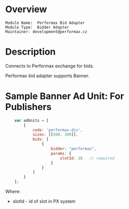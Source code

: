 # Overview

```
Module Name:  Performax Bid Adapter
Module Type:  Bidder Adapter
Maintainer: development@performax.cz
```

# Description

Connects to Performax exchange for bids.

Performax bid adapter supports Banner.


# Sample Banner Ad Unit: For Publishers

```javascript
    var adUnits = [
        {
            code: 'performax-div',
            sizes: [[300, 300]],
            bids: [
                {
                    bidder: "performax",
                    params: {
                        slotId: 28   // required
                    }
                }
            ]
        }
    ];
```

Where:
* slotId - id of slot in PX system
